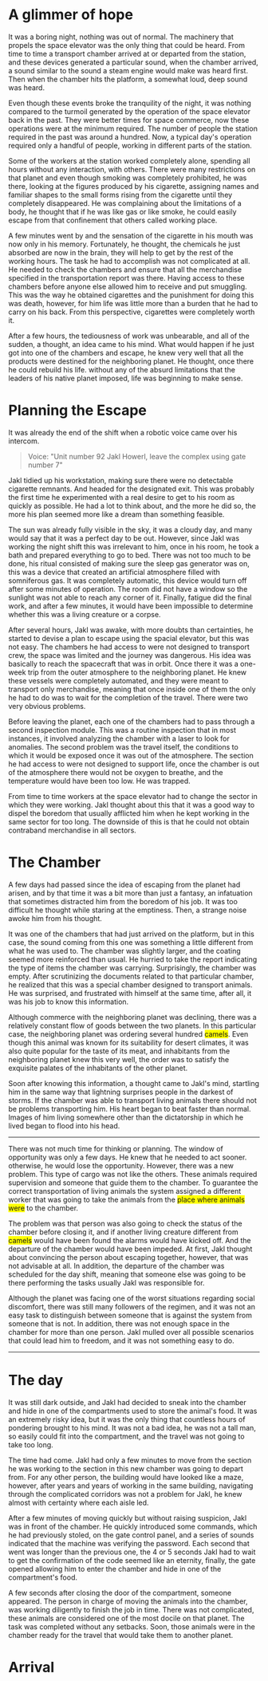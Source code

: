 # A glimmer of hope

It was a boring night, nothing was out of normal. The machinery that propels the space elevator was the only thing that could be heard. From time to time a transport chamber arrived at or departed from the station, and these devices generated a particular sound, when the chamber arrived, a sound similar to the sound a steam engine would make was heard first. Then when the chamber hits the platform, a somewhat loud, deep sound was heard. 

Even though these events broke the tranquility of the night, it was nothing compared to the turmoil generated by the operation of the space elevator back in the past. They were better times for space commerce, now these operations were at the minimum required. The number of people the station required in the past was around a hundred. Now, a typical day's operation required only a handful of people, working in different parts of the station.

Some of the workers at the station worked completely alone, spending all hours without any interaction, with others. There were many restrictions on that planet and even though smoking was completely prohibited, he was there, looking at the figures produced by his cigarette, assigning names and familiar shapes to the small forms rising from the cigarette until they completely disappeared. He was complaining about the limitations of a body, he thought that if he was like gas or like smoke, he could easily escape from that confinement that others called working place.

A few minutes went by and the sensation of the cigarette in his mouth was now only in his memory. Fortunately, he thought, the chemicals he just absorbed are now in the brain, they will help to get by the rest of the working hours. The task he had to accomplish was not complicated at all. He needed to check the chambers and ensure that all the merchandise specified in the transportation report was there. Having access to these chambers before anyone else allowed him to receive and put smuggling. This was the way he obtained cigarettes and the punishment for doing this was death, however, for him life was little more than a burden that he had to carry on his back. From this perspective, cigarettes were completely worth it.

After a few hours, the tediousness of work was unbearable, and all of the sudden, a thought, an idea came to his mind. What would happen if he just got into one of the chambers and escape, he knew very well that all the products were destined for the neighboring planet. He thought, once there he could rebuild his life. without any of the absurd limitations that the leaders of his native planet imposed, life was beginning to make sense.

# Planning the Escape

It was already the end of the shift when a robotic voice came over his intercom.

> Voice: "Unit number 92 Jakl Howerl, leave the complex using gate number 7" 

Jakl tidied up his workstation, making sure there were no detectable cigarette remnants. And headed for the designated exit. This was probably the first time he experimented with a real desire to get to his room as quickly as possible. He had a lot to think about, and the more he did so, the more his plan seemed more like a dream than something feasible.

The sun was already fully visible in the sky, it was a cloudy day, and many would say that it was a perfect day to be out. However, since Jakl was working the night shift this was irrelevant to him, once in his room, he took a bath and prepared everything to go to bed. There was not too much to be done, his ritual consisted of making sure the sleep gas generator was on, this was a device that created an artificial atmosphere filled with somniferous gas. It was completely automatic, this device would turn off after some minutes of operation. The room did not have a window so the sunlight was not able to reach any corner of it. Finally, fatigue did the final work, and after a few minutes, it would have been impossible to determine whether this was a living creature or a corpse.

After several hours, Jakl was awake, with more doubts than certainties, he started to devise a plan to escape using the spacial elevator, but this was not easy. The chambers he had access to were not designed to transport crew, the space was limited and the journey was dangerous. His idea was basically to reach the spacecraft that was in orbit. Once there it was a one-week trip from the outer atmosphere to the neighboring planet. He knew these vessels were completely automated, and they were meant to transport only merchandise, meaning that once inside one of them the only he had to do was to wait for the completion of the travel. There were two very obvious problems.

Before leaving the planet, each one of the chambers had to pass through a second inspection module. This was a routine inspection that in most instances, it involved analyzing the chamber with a laser to look for anomalies. The second problem was the travel itself, the conditions to which it would be exposed once it was out of the atmosphere. The section he had access to were not designed to support life, once the chamber is out of the atmosphere there would not be oxygen to breathe, and the temperature would have been too low. He was trapped.


From time to time workers at the space elevator had to change the sector in which they were working. Jakl thought about this that it was a good way to dispel the boredom that usually afflicted him when he kept working in the same sector for too long. The downside of this is that he could not obtain contraband merchandise in all sectors.

# The Chamber 

A few days had passed since the idea of escaping from the planet had arisen, and by that time it was a bit more than just a fantasy, an infatuation that sometimes distracted him from the boredom of his job. It was too difficult he thought while staring at the emptiness. Then, a strange noise awoke him from his thought.

It was one of the chambers that had just arrived on the platform, but in this case, the sound coming from this one was something a little different from what he was used to. The chamber was slightly larger, and the coating seemed more reinforced than usual. He hurried to take the report indicating the type of items the chamber was carrying. Surprisingly, the chamber was empty. After scrutinizing the documents related to that particular chamber, he realized that this was a special chamber designed to transport animals. He was surprised, and frustrated with himself at the same time, after all, it was his job to know this information.

Although commerce with the neighboring planet was declining, there was a relatively constant flow of goods between the two planets. In this particular case, the neighboring planet was ordering several hundred <span style="background-color:yellow">camels</span>. Even though this animal was known for its suitability for desert climates, it was also quite popular for the taste of its meat, and inhabitants from the neighboring planet knew this very well, the order was to satisfy the exquisite palates of the inhabitants of the other planet.

Soon after knowing this information, a thought came to Jakl's mind, startling him in the same way that lightning surprises people in the darkest of storms. If the chamber was able to transport living animals there should not be problems transporting him. His heart began to beat faster than normal. Images of him living somewhere other than the dictatorship in which he lived began to flood into his head.

<hr>

There was not much time for thinking or planning. The window of opportunity was only a few days. He knew that he needed to act sooner. otherwise, he would lose the opportunity. However, there was a new problem. This type of cargo was not like the others. These animals required supervision and someone that guide them to the chamber. To guarantee the correct transportation of living animals the system assigned a different worker that was going to take the animals from the <span style="background-color:yellow">place where animals were</span> to the chamber.

The problem was that person was also going to check the status of the chamber before closing it, and if another living creature different from <span style="background-color:yellow">camels</span> would have been found the alarms would have kicked off. And the departure of the chamber would have been impeded. At first, Jakl thought about convincing the person about escaping together, however, that was not advisable at all. In addition, the departure of the chamber was scheduled for the day shift, meaning that someone else was going to be there performing the tasks usually Jakl was responsible for.

Although the planet was facing one of the worst situations regarding social discomfort, there was still many followers of the regimen, and it was not an easy task to distinguish between someone that is against the system from someone that is not. In addition, there was not enough space in the chamber for more than one person. Jakl mulled over all possible scenarios that could lead him to freedom, and it was not something easy to do.

<hr>

# The day

It was still dark outside, and Jakl had decided to sneak into the chamber and hide in one of the compartments used to store the animal's food. It was an extremely risky idea, but it was the only thing that countless hours of pondering brought to his mind. It was not a bad idea, he was not a tall man, so easily could fit into the compartment, and the travel was not going to take too long.

The time had come. Jakl had only a few minutes to move from the section he was working to the section in this new chamber was going to depart from. For any other person, the building would have looked like a maze, however, after years and years of working in the same building, navigating through the complicated corridors was not a problem for Jakl, he knew almost with certainty where each aisle led. 

After a few minutes of moving quickly but without raising suspicion, Jakl was in front of the chamber. He quickly introduced some commands, which he had previously stoled, on the gate control panel, and a series of sounds indicated that the machine was verifying the password. Each second that went was longer than the previous one, the 4 or 5 seconds Jakl had to wait to get the confirmation of the code seemed like an eternity, finally, the gate opened allowing him to enter the chamber and hide in one of the compartment's food. 

A few seconds after closing the door of the compartment, someone appeared. The person in charge of moving the animals into the chamber, was working diligently to finish the job in time. There was not complicated, these animals are considered one of the most docile on that planet. The task was completed without any setbacks. Soon, those animals were in the chamber ready for the travel that would take them to another planet.

# Arrival



